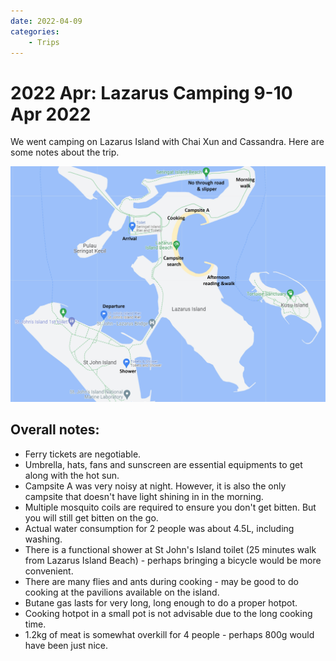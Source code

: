```yaml
---
date: 2022-04-09
categories:
    - Trips
---
```


# 2022 Apr: Lazarus Camping 9-10 Apr 2022

We went camping on Lazarus Island with Chai Xun and Cassandra. Here are some notes about the trip.

![](../static/2022-04/lazarus-island-map.jpg)

<!-- more -->

## Overall notes:

-   Ferry tickets are negotiable.
-   Umbrella, hats, fans and sunscreen are essential equipments to get along with the hot sun.
-   Campsite A was very noisy at night. However, it is also the only campsite that doesn't have light shining in in the morning.
-   Multiple mosquito coils are required to ensure you don't get bitten. But you will still get bitten on the go.
-   Actual water consumption for 2 people was about 4.5L, including washing.
-   There is a functional shower at St John's Island toilet (25 minutes walk from Lazarus Island Beach) - perhaps bringing a bicycle would be more convenient.
-   There are many flies and ants during cooking - may be good to do cooking at the pavilions available on the island.
-   Butane gas lasts for very long, long enough to do a proper hotpot.
-   Cooking hotpot in a small pot is not advisable due to the long cooking time.
-   1.2kg of meat is somewhat overkill for 4 people - perhaps 800g would have been just nice.
